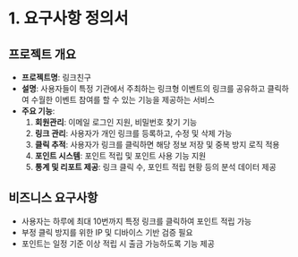 # 1. 요구사항 정의서

## 프로젝트 개요
- **프로젝트명**: 링크친구
- **설명**: 사용자들이 특정 기관에서 주최하는 링크형 이벤트의 링크를 공유하고 클릭하여 수월한 이벤트 참여를 할 수 있는 기능을 제공하는 서비스
- **주요 기능**:
  1. **회원관리**: 이메일 로그인 지원, 비밀번호 찾기 기능
  2. **링크 관리**: 사용자가 개인 링크를 등록하고, 수정 및 삭제 가능
  3. **클릭 추적**: 사용자가 링크를 클릭하면 해당 정보 저장 및 중복 방지 로직 적용
  4. **포인트 시스템**: 포인트 적립 및 포인트 사용 기능 지원
  5. **통계 및 리포트 제공**: 링크 클릭 수, 포인트 적립 현황 등의 분석 데이터 제공

## 비즈니스 요구사항
- 사용자는 하루에 최대 10번까지 특정 링크를 클릭하여 포인트 적립 가능
- 부정 클릭 방지를 위한 IP 및 디바이스 기반 검증 필요
- 포인트는 일정 기준 이상 적립 시 출금 가능하도록 기능 제공
